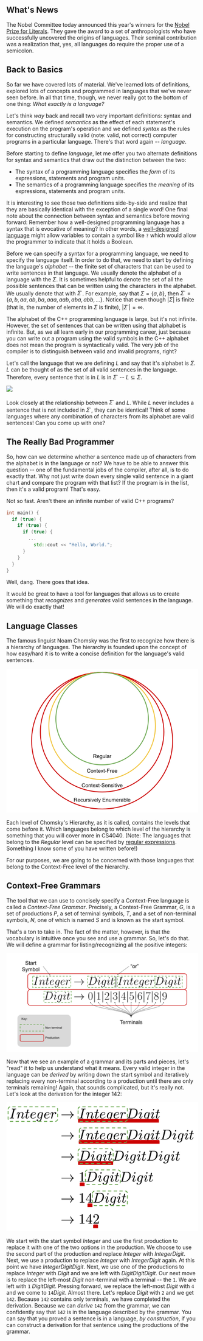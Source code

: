 ## What's News
The Nobel Committee today announced this year's winners for the [Nobel Prize for Literals](https://www.nobelprize.org/prizes/lists/all-nobel-prizes-in-literature/). They gave the award to a set of anthropologists who have successfully uncovered the origins of languages. Their seminal contribution was a realization that, yes, all languages do require the proper use of a semicolon.

## Back to Basics
So far we have covered lots of material. We've learned lots of definitions, explored lots of concepts and programmed in languages that we've never seen before. In all that time, though, we never really got to the bottom of one thing: _What exactly is a language?_

Let's think _way_ back and recall two very important definitions: syntax and semantics. We defined _semantics_ as the effect of each statement's execution on the program's operation and we defined _syntax_ as the rules for constructing structurally valid (note: valid, not correct) computer programs in a particular language. There's that word again -- _language_.

Before starting to define _language_, let me offer you two alternate definitions for syntax and semantics that draw out the distinction between the two:

*   The syntax of a programming language specifies the _form_ of its expressions, statements and program units.
*   The semantics of a programming language specifies the _meaning_ of its expressions, statements and program units.

It is interesting to see those two definitions side-by-side and realize that they are basically identical with the exception of a single word! One final note about the connection between syntax and semantics before moving forward: Remember how a well-designed programming language has a syntax that is evocative of meaning? In other words, a [well-designed language](https://stackoverflow.com/questions/1345843/what-does-the-question-mark-at-the-end-of-a-method-name-mean-in-ruby) might allow variables to contain a symbol like `?` which would allow the programmer to indicate that it holds a Boolean.

Before we can specify a syntax for a programming language, we need to specify the language itself. In order to do that, we need to start by defining the language's _alphabet_ -- the finite set of characters that can be used to write sentences in that language. We usually denote the alphabet of a language with the $\Sigma$. It is sometimes helpful to denote the set of all the possible sentences that can be written using the characters in the alphabet. We usually denote that with $\Sigma^{\cdot}$. For example, say that $\Sigma=\{a, b\}$, then $\Sigma^{\cdot}=\{a, b, aa, ab, ba, aaa, aab, aba, abb, \ldots \}$. Notice that even though $|\Sigma|$ is finite (that is, the number of elements in $\Sigma$ is finite), $|\Sigma^{\cdot}|=\infty$.

The alphabet of the C++ programming language is large, but it's not infinite. However, the set of sentences that can be written using that alphabet is infinite. But, as we all learn early in our programming career, just because you can write out a program using the valid symbols in the C++ alphabet does not mean the program is syntactically valid. The very job of the compiler is to distinguish between valid and invalid programs, right?

Let's call the language that we are defining $L$ and say that it's alphabet is $\Sigma$. $L$ can be thought of as the set of all valid sentences in the language. Therefore, every sentence that is in $L$ is in $\Sigma^{\cdot}$ -- $L \subseteq \Sigma$.

![](./graphics/LIsASubsetOfE%20.png)

Look closely at the relationship between $\Sigma^{\cdot}$ and $L$. While $L$ never includes a sentence that is not included in $\Sigma^{\cdot}$, they can be identical! Think of some languages where any combination of characters from its alphabet are valid sentences! Can you come up with one?

## The Really Bad Programmer

So, how can we determine whether a sentence made up of characters from the alphabet is in the language or not? We have to be able to answer this question -- one of the fundamental jobs of the compiler, after all, is to do exactly that. Why not just write down every single valid sentence in a giant chart and compare the program with that list? If the program is in the list, then it's a valid program! That's easy.

Not so fast. Aren't there an infinite number of valid C++ programs?

```C++
int main() {
  if (true) {
    if (true) {
      if (true) {
        ...
          std::cout << "Hello, World.";
      }   
    } 
  } 
} 
```

Well, dang. There goes that idea.

It would be great to have a tool for languages that allows us to create something that _recognizes_ and _generates_ valid sentences in the language. We will do exactly that!

## Language Classes

The famous linguist Noam Chomsky was the first to recognize how there is a hierarchy of languages. The hierarchy is founded upon the concept of how easy/hard it is to write a concise definition for the language's valid sentences.

![](./graphics/ChomskyHierarchy.png)

Each level of Chomsky's Hierarchy, as it is called, contains the levels that come before it. Which languages belong to which level of the hierarchy is something that you will cover more in CS4040. (Note: The languages that belong to the _Regular_ level can be specified by [regular expressions](https://en.wikipedia.org/wiki/Regular_expression). Something I know some of you have written before!)

For our purposes, we are going to be concerned with those languages that belong to the Context-Free level of the hierarchy.

## Context-Free Grammars

The tool that we can use to concisely specify a Context-Free language is called a _Context-Free Grammar_. Precisely, a Context-Free Grammar, $G$, is a set of productions $P$, a set of terminal symbols, $T$, and a set of non-terminal symbols, $N$, one of which is named $S$ and is known as the start symbol.

That's a ton to take in. The fact of the matter, however, is that the vocabulary is intuitive once you see and use a grammar. So, let's do that. We will define a grammar for listing/recognizing all the positive integers:

![](./graphics/IntegerGrammarTerminologyLabeled.png)

Now that we see an example of a grammar and its parts and pieces, let's "read" it to help us understand what it means. Every valid integer in the language can be _derived_ by writing down the start symbol and iteratively replacing every non-terminal according to a production until there are only terminals remaining! Again, that sounds complicated, but it's really not. Let's look at the derivation for the integer 142:

![](./graphics/IntegerGrammarDerivation.png)

We start with the start symbol $Integer$ and use the first production to replace it with one of the two options in the production. We choose to use the second part of the production and replace $Integer$ with $Integer Digit$. Next, we use a production to replace $Integer$ with $Integer Digit$ again. At this point we have $Integer Digit Digit$. Next, we use one of the productions to replace $Integer$ with $Digit$ and we are left with $Digit Digit Digit$. Our next move is to replace the left-most $Digit$ non-terminal with a terminal -- the `1`. We are left with `1` $Digit Digit$. Pressing forward, we replace the left-most $Digit$ with `4` and we come to `14`$Digit$. Almost there. Let's replace $Digit$ with `2` and we get `142`. Because `142` contains only terminals, we have completed the derivation. Because we can $derive$ `142` from the grammar, we can confidently say that `142` is in the language described by the grammar. You can say that you proved a sentence is in a language, _by construction_, if you can construct a derivation for that sentence using the productions of the grammar.